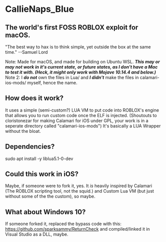 # CallieNaps_Blue
## The world's first FOSS ROBLOX exploit for macOS.
"The best way to hax is to think simple, yet outside the box at the same time." --Samuel Lord

Note: Made for macOS, and made for building on Ubuntu WSL. ***This may or may not work in it's current state, or future states, as I don't have a Mac to test it with. (Heck, it might only work with Mojave 10.14.4 and below.)***
Note 2: I ***do not*** own the files in Lua/ and ***I didn't*** make the files in calamari-ios-mods/ myself, hence the name.

## How does it work?
It uses a simple (semi-custom?) LUA VM to put code into ROBLOX's engine that allows you to run custom code once the ELF is injected. (Shoutouts to cloristonezar for making Calamari for iOS under GPL, your work is in a seperate directory called "calamari-ios-mods") It's basically a LUA Wrapper without the bloat.

## Dependencies?
sudo apt install -y liblua5.1-0-dev

## Could this work in iOS?
Maybe, if someone were to fork it, yes. It *is* heavily inspired by Calamari (The ROBLOX scripting tool, not the squid.) and Custom Lua VM (but just without some of the the custom), so maybe.

## What about Windows 10?
If someone forked it, replaced the bypass code with this: https://github.com/sparksammy/ReturnCheck and compiled/linked it in Visual Studio as a DLL, maybe.
